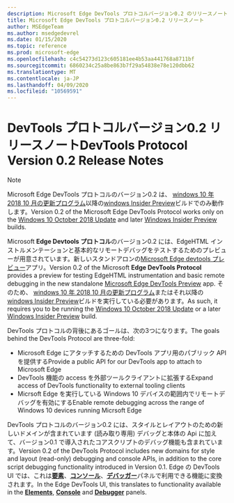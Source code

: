 ```yaml
---
description: Microsoft Edge DevTools プロトコルバージョン0.2 のリリースノート
title: Microsoft Edge DevTools プロトコルバージョン0.2 リリースノート
author: MSEdgeTeam
ms.author: msedgedevrel
ms.date: 01/15/2020
ms.topic: reference
ms.prod: microsoft-edge
ms.openlocfilehash: c4c54273d123c605181ee4b53aa441768a8711bf
ms.sourcegitcommit: 6860234c25a8be863b7f29a54838e78e120dbb62
ms.translationtype: MT
ms.contentlocale: ja-JP
ms.lasthandoff: 04/09/2020
ms.locfileid: "10569591"
---
```

# <span data-ttu-id="b3bf5-103">DevTools プロトコルバージョン0.2 リリースノート</span><span class="sxs-lookup"><span data-stu-id="b3bf5-103">DevTools Protocol Version 0.2 Release Notes</span></span>

> [!NOTE]
> <span data-ttu-id="b3bf5-104">Microsoft Edge DevTools プロトコルのバージョン0.2 は、 [windows 10 年 2018 10 月の更新プログラム](/windows/uwp/whats-new/windows-10-build-17763)以降の[windows Insider Preview](https://insider.windows.com/getting-started/)ビルドでのみ動作します。</span><span class="sxs-lookup"><span data-stu-id="b3bf5-104">Version 0.2 of the Microsoft Edge DevTools Protocol works only on the [Windows 10 October 2018 Update](/windows/uwp/whats-new/windows-10-build-17763) and later [Windows Insider Preview](https://insider.windows.com/getting-started/) builds.</span></span>

<span data-ttu-id="b3bf5-105">Microsoft **Edge Devtools プロトコル**のバージョン0.2 には、EdgeHTML インストルメンテーションと基本的なリモートデバッグをテストするためのプレビューが用意されています。新しいスタンドアロンの[Microsoft Edge devtools プレビュー](https://www.microsoft.com/store/p/microsoft-edge-devtools-preview/9mzbfrmz0mnj?activetab=pivot%3aoverviewtab)アプリ。</span><span class="sxs-lookup"><span data-stu-id="b3bf5-105">Version 0.2 of the Microsoft **Edge DevTools Protocol** provides a preview for testing EdgeHTML instrumentation and basic remote debugging in the new standalone [Microsoft Edge DevTools Preview](https://www.microsoft.com/store/p/microsoft-edge-devtools-preview/9mzbfrmz0mnj?activetab=pivot%3aoverviewtab) app.</span></span> <span data-ttu-id="b3bf5-106">そのため、 [windows 10 年 2018 10 月の更新プログラム](/windows/uwp/whats-new/windows-10-build-17763)またはそれ以降の[windows Insider Preview](https://insider.windows.com/getting-started/)ビルドを実行している必要があります。</span><span class="sxs-lookup"><span data-stu-id="b3bf5-106">As such, it requires you to be running the [Windows 10 October 2018 Update](/windows/uwp/whats-new/windows-10-build-17763) or a later [Windows Insider Preview](https://insider.windows.com/getting-started/) build.</span></span>

<span data-ttu-id="b3bf5-107">DevTools プロトコルの背後にあるゴールは、次の3つになります。</span><span class="sxs-lookup"><span data-stu-id="b3bf5-107">The goals behind the DevTools Protocol are three-fold:</span></span>

 - <span data-ttu-id="b3bf5-108">Microsoft Edge にアタッチするための DevTools アプリ用のパブリック API を提供する</span><span class="sxs-lookup"><span data-stu-id="b3bf5-108">Provide a public API for our DevTools app to attach to Microsoft Edge</span></span>
 - <span data-ttu-id="b3bf5-109">DevTools 機能の access を外部ツールクライアントに拡張する</span><span class="sxs-lookup"><span data-stu-id="b3bf5-109">Expand access of DevTools functionality to external tooling clients</span></span>
 - <span data-ttu-id="b3bf5-110">Micrsoft Edge を実行している Windows 10 デバイスの範囲内でリモートデバッグを有効にする</span><span class="sxs-lookup"><span data-stu-id="b3bf5-110">Enable remote debugging across the range of Windows 10 devices running Micrsoft Edge</span></span> 

<span data-ttu-id="b3bf5-111">DevTools プロトコルのバージョン0.2 には、スタイルとレイアウトのための新しいドメインが含まれています (読み取り専用) デバッグと本体の Api に加えて、バージョン0.1 で導入されたコアスクリプトのデバッグ機能も含まれています。</span><span class="sxs-lookup"><span data-stu-id="b3bf5-111">Version 0.2 of the DevTools Protocol includes new domains for style and layout (read-only) debugging and console APIs, in addition to the core script debugging functionality introduced in Version 0.1.</span></span> <span data-ttu-id="b3bf5-112">Edge の DevTools UI では、これは[**要素**](../../devtools-guide/elements.md)、[**コンソール**](../../devtools-guide/console.md)、[**デバッガー**](../../devtools-guide/debugger.md)パネルで利用できる機能に変換されます。</span><span class="sxs-lookup"><span data-stu-id="b3bf5-112">In the Edge DevTools UI, this translates to functionality available in the [**Elements**](../../devtools-guide/elements.md), [**Console**](../../devtools-guide/console.md) and [**Debugger**](../../devtools-guide/debugger.md)  panels.</span></span>
